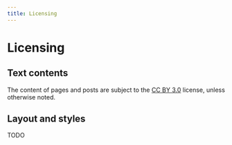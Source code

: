 ```yaml
---
title: Licensing
---
```


Licensing
=========

Text contents
-------------

The content of pages and posts are subject to the [CC BY 3.0][] license, unless
otherwise noted.

[CC BY 3.0]: http://creativecommons.org/licenses/by/3.0/

Layout and styles
-----------------

TODO

